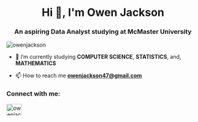 <h1 align="center">Hi 👋, I'm Owen Jackson</h1>
<h3 align="center">An aspiring Data Analyst studying at McMaster University</h3>

<p align="left"> <img src="https://komarev.com/ghpvc/?username=aryansuvarna&label=Profile%20views&color=0e75b6&style=flat" alt="owenjackson" /> </p>

- 🔭 I’m currently studying **COMPUTER SCIENCE**, **STATISTICS**, and, **MATHEMATICS**

- 📫 How to reach me **owenjackson47@gmail.com**

<h3 align="left">Connect with me:</h3>
<p align="left">
<a href="https://www.linkedin.com/in/owen-p-jackson/" target="blank"><img align="center" src="https://raw.githubusercontent.com/rahuldkjain/github-profile-readme-generator/master/src/images/icons/Social/linked-in-alt.svg" alt="owenjackson" height="30" width="40" /></a>
</p>
